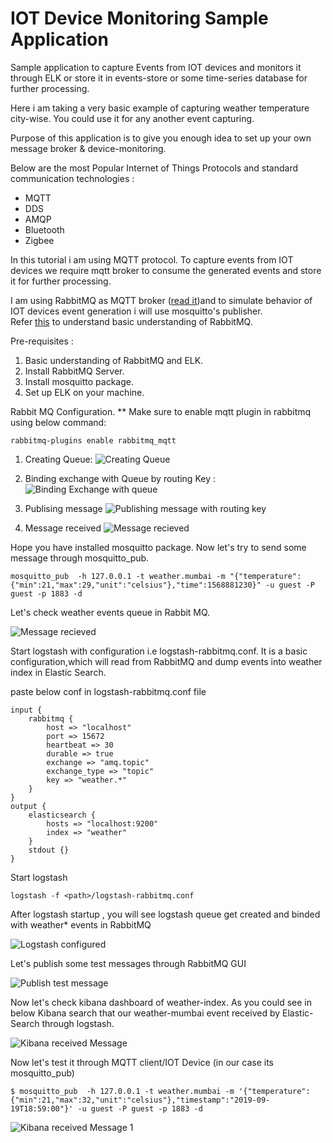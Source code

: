 # IOT Device Monitoring Sample Application
Sample application to capture Events from IOT devices and monitors it through ELK or store it in events-store or some time-series database for further processing.

Here i am taking a very basic example of capturing weather temperature city-wise. You could use it for any another event capturing.

Purpose of this application is to give you enough idea to set up your own message broker & device-monitoring.

Below are the most Popular Internet of Things Protocols and standard communication technologies :
* MQTT
* DDS
* AMQP
* Bluetooth
* Zigbee

In this tutorial i am using MQTT protocol. To capture events from IOT devices we require mqtt broker to consume the generated events and store it for further processing. 

I am using RabbitMQ as MQTT broker ([read it](https://dzone.com/articles/top-10-criteria-for-selecting-a-mqtt-broker-1))and to simulate behavior of IOT devices event generation i will use mosquitto's publisher.  
Refer [this](https://youtu.be/deG25y_r6OY) to understand basic understanding of RabbitMQ.

Pre-requisites :
1. Basic understanding of RabbitMQ and ELK.
2. Install RabbitMQ Server.
3. Install mosquitto package.
4. Set up ELK on your machine.

Rabbit MQ Configuration. 
** Make sure to enable mqtt plugin in rabbitmq using below command:
```
rabbitmq-plugins enable rabbitmq_mqtt
```

1. Creating Queue:
![Creating Queue](https://github.com/RitreshGirdhar/IOT-DeviceMonitoring/blob/master/images/Rabbitmq-1.png)

2. Binding exchange with Queue by routing Key :
![Binding Exchange with queue](https://github.com/RitreshGirdhar/IOT-DeviceMonitoring/blob/master/images/Rabbitmq-2.png)

3. Publising message 
![Publishing message with routing key](https://github.com/RitreshGirdhar/IOT-DeviceMonitoring/blob/master/images/Rabbitmq-3.png)

4. Message received
![Message recieved](https://github.com/RitreshGirdhar/IOT-DeviceMonitoring/blob/master/images/Rabbitmq-4.png)


Hope you have installed mosquitto package. Now let's try to send some message through mosquitto_pub.

```
mosquitto_pub  -h 127.0.0.1 -t weather.mumbai -m "{"temperature":{"min":21,"max":29,"unit":"celsius"},"time":1568881230}" -u guest -P guest -p 1883 -d
```

Let's check weather events queue in Rabbit MQ.

![Message recieved](https://github.com/RitreshGirdhar/IOT-DeviceMonitoring/blob/master/images/Message-Received.png)

Start logstash with configuration i.e logstash-rabbitmq.conf. It is a basic configuration,which will read from RabbitMQ and dump events into weather index in Elastic Search.

paste below conf in logstash-rabbitmq.conf file
```
input {
    rabbitmq {
        host => "localhost"
        port => 15672
        heartbeat => 30
        durable => true
        exchange => "amq.topic"
        exchange_type => "topic"
        key => "weather.*"
    }
}
output {
    elasticsearch {
        hosts => "localhost:9200"
        index => "weather"
    }
    stdout {}
}
```

Start logstash 
```
logstash -f <path>/logstash-rabbitmq.conf
```

After logstash startup , you will see logstash queue get created and binded with weather* events in RabbitMQ 

![Logstash configured](https://github.com/RitreshGirdhar/IOT-DeviceMonitoring/blob/master/images/Logstash-bind.png)

Let's publish some test messages through RabbitMQ GUI

![Publish test message](https://github.com/RitreshGirdhar/IOT-DeviceMonitoring/blob/master/images/publish-message.png)

Now let's check kibana dashboard of weather-index. As you could see in below Kibana search that our weather-mumbai event received by Elastic-Search through logstash.

![Kibana received Message](https://github.com/RitreshGirdhar/IOT-DeviceMonitoring/blob/master/images/Kibana-read-weather-index.png)

Now let's test it through MQTT client/IOT Device (in our case its mosquitto_pub)

```
$ mosquitto_pub  -h 127.0.0.1 -t weather.mumbai -m '{"temperature":{"min":21,"max":32,"unit":"celsius"},"timestamp":"2019-09-19T18:59:00"}' -u guest -P guest -p 1883 -d
```

![Kibana received Message 1](https://github.com/RitreshGirdhar/IOT-DeviceMonitoring/blob/master/images/mosquito-msg-consumer.png)



